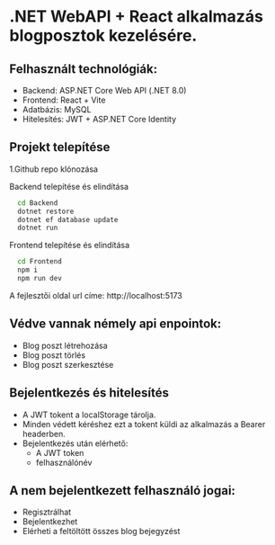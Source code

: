 
# .NET WebAPI + React alkalmazás blogposztok kezelésére.

## Felhasznált technológiák:

 - Backend: ASP.NET Core Web API (.NET 8.0)
 - Frontend: React + Vite
 - Adatbázis: MySQL
 - Hitelesítés: JWT + ASP.NET Core Identity

## Projekt telepítése

1.Github repo klónozása

Backend telepítése és elindítása

```bash
  cd Backend
  dotnet restore
  dotnet ef database update
  dotnet run
```

Frontend telepítése és elindítása
```bash
  cd Frontend
  npm i
  npm run dev
```

A fejlesztői oldal url címe: http://localhost:5173
## Védve vannak némely api enpointok:

- Blog poszt létrehozása
- Blog poszt törlés
- Blog poszt szerkesztése
## Bejelentkezés és hitelesítés

- A JWT tokent a localStorage tárolja.
- Minden védett kéréshez ezt a tokent küldi az alkalmazás a Bearer headerben.
- Bejelentkezés után elérhető:
    - A JWT token
    - felhasználónév
## A nem bejelentkezett felhasználó jogai:

- Regisztrálhat
- Bejelentkezhet
- Elérheti a feltöltött összes blog bejegyzést